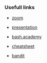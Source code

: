 ### Usefull links

- [zoom]()
- [presentation]()


- [bash.academy](https://guide.bash.academy)
- [cheatsheet](https://devhints.io/bash)
- [bandit](https://overthewire.org/wargames/bandit/bandit0.html )




